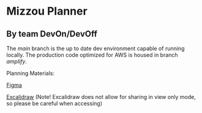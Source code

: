 # Mizzou Planner
## By team DevOn/DevOff

The *main* branch is the up to date dev environment capable of running locally. The production code optimized for AWS is housed in branch *amplify*.


Planning Materials:

[Figma](https://www.figma.com/file/Zro9A4WgKef0oWpzIvO96a/DevOn%2FDevOff?type=design&node-id=0%3A1&mode=design&t=KfDqJ55nP00wo0nh-1)

[Excalidraw](https://excalidraw.com/#room=cd760e03df42c2501486,ZuJh4KpFLacpklOFxeAkyw) (Note! Excalidraw does not allow for sharing in view only mode, so please be careful when accessing)
